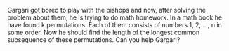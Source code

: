 Gargari got bored to play with the bishops and now, after solving the problem about them, he is trying to do math
homework. In a math book he have found k permutations. Each of them consists of numbers 1, 2, ..., n in some order. Now
he should find the length of the longest common subsequence of these permutations. Can you help Gargari?